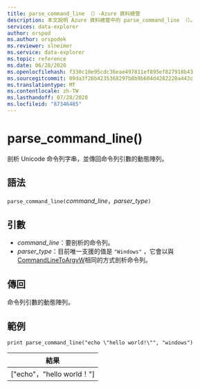 ```yaml
---
title: parse_command_line （）-Azure 資料總管
description: 本文說明 Azure 資料總管中的 parse_command_line （）。
services: data-explorer
author: orspod
ms.author: orspodek
ms.reviewer: slneimer
ms.service: data-explorer
ms.topic: reference
ms.date: 06/28/2020
ms.openlocfilehash: f330c10e95cdc36eae497811ef895ef827918b43
ms.sourcegitcommit: 09da3f26b4235368297b8b9b604d4282228a443c
ms.translationtype: MT
ms.contentlocale: zh-TW
ms.lasthandoff: 07/28/2020
ms.locfileid: "87346485"
---
```

# <a name="parse_command_line"></a>parse_command_line()

剖析 Unicode 命令列字串，並傳回命令列引數的動態陣列。

## <a name="syntax"></a>語法

`parse_command_line(`*command_line*，*parser_type*`)`

## <a name="arguments"></a>引數

* *command_line*：要剖析的命令列。
* *parser_type*：目前唯一支援的值是 `"Windows"` ，它會以與[CommandLineToArgvW](https://docs.microsoft.com/windows/win32/api/shellapi/nf-shellapi-commandlinetoargvw)相同的方式剖析命令列。

## <a name="returns"></a>傳回

命令列引數的動態陣列。

## <a name="example"></a>範例

<!-- csl: https://help.kusto.windows.net:443/Samples -->
```kusto
print parse_command_line("echo \"hello world!\"", "windows")
```

|結果|
|---|
|["echo"，"hello world！"]|
